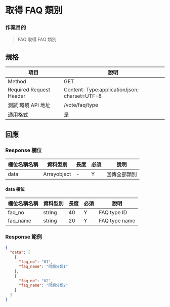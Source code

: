 # 取得 FAQ 類別

### 作業目的

> FAQ 取得 FAQ 類別

## 規格

| 項目                    | 說明                                         |
| ----------------------- | -------------------------------------------- |
| Method                  | GET                                          |
| Required Request Header | Content-Type:application/json; charset=UTF-8 |
| 測試 環境 API 地址      | /vote/faq/type                               |
| 通用格式                | 是                                           |

## 回應

### Response 欄位

| 欄位名稱名稱 | 資料型別    | 長度 | 必須 | 說明         |
| ------------ | ----------- | ---- | ---- | ------------ |
| data         | Arrayobject | -    | Y    | 回傳全部類別 |

#### data 欄位

| 欄位名稱名稱 | 資料型別 | 長度 | 必須 | 說明          |
| ------------ | -------- | ---- | ---- | ------------- |
| faq_no       | string   | 40    | Y    | FAQ type ID   |
| faq_name     | string   | 20    | Y    | FAQ type name |

### Response 範例

```json
{
  "data": [
    {
      "faq_no": "01",
      "faq_name": "問題分類1"
    },
    {
      "faq_no": "02",
      "faq_name": "問題分類2"
    }
  ]
}
```
